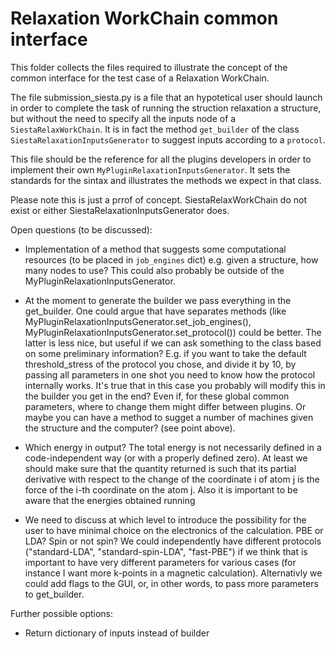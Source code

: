 # Relaxation WorkChain common interface

This folder collects the files required to illustrate the concept of the common interface for the test case of a Relaxation WorkChain.

The file submission_siesta.py is a file that an hypotetical user should launch in order to complete the task of running the struction relaxation a structure, but without the need to specify all the inputs node of a `SiestaRelaxWorkChain`. It is in fact the method `get_builder` of the class `SiestaRelaxationInputsGenerator` to suggest inputs according to a `protocol`.

This file should be the reference for all the plugins developers in order to implement their own `MyPluginRelaxationInputsGenerator`. It sets the standards for the sintax and illustrates the methods we expect in that class.

Please note this is just a prrof of concept. SiestaRelaxWorkChain do not exist or either SiestaRelaxationInputsGenerator does.

Open questions (to be discussed):
* Implementation of a method that suggests some computational resources (to be placed in `job_engines` dict)
  e.g. given a structure, how many nodes to use? This could also probably be outside of the MyPluginRelaxationInputsGenerator.

* At the moment to generate the builder we pass everything in the get_builder. One could argue that have separates methods
  (like MyPluginRelaxationInputsGenerator.set_job_engines(), MyPluginRelaxationInputsGenerator.set_protocol()) could be better.
  The latter is less nice, but useful if we can ask something to the class based on some preliminary information?
  E.g. if you want to take the default threshold_stress of the protocol you chose, and divide it by 10, by passing all parameters
  in one shot you need to know how the protocol internally works. It's true that in this case you probably will modify this in the 
  builder you get in the end? Even if, for these global common parameters, where to change them might differ between plugins.
  Or maybe you can have a method to sugget a number of machines given the structure and the computer? (see point above).

* Which energy in output?
  The total energy is not necessarily defined in a code-independent way (or with a properly defined zero). At least
  we should make sure that the quantity returned is such that its partial derivative with respect to the change of the 
  coordinate i of atom j is the force of the i-th coordinate on the atom j.
  Also it is important to be aware that the energies obtained running 

* We need to discuss at which level to introduce the possibility for the user to have minimal choice on the electronics of the calculation.
  PBE or LDA? Spin or not spin? We could independently have different protocols ("standard-LDA", "standard-spin-LDA", "fast-PBE") if we think
  that is important to have very different parameters for various cases (for instance I want more k-points in a magnetic calculation).
  Alternativly we could add flags to the GUI, or, in other words, to pass more parameters to get_builder.

Further possible options:
* Return dictionary of inputs instead of builder

